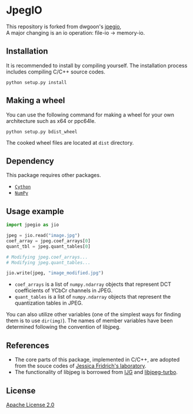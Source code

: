 # JpegIO

This repository is forked from dwgoon's [jpegio][original-repo],  
A major changing is an io operation: file-io -> memory-io.

## Installation

It is recommended to install by compiling yourself.
The installation process includes compiling C/C++ source codes.

```
python setup.py install
```

## Making a wheel

You can use the following command for making a wheel for your own architecture such as x64 or ppc64le.

```
python setup.py bdist_wheel
```

The cooked wheel files are located at `dist` directory.


## Dependency
This package requires other packages.

- [`Cython`](https://cython.org/)
- [`NumPy`](http://www.numpy.org/)


## Usage example

```python
import jpegio as jio

jpeg = jio.read("image.jpg")
coef_array = jpeg.coef_arrays[0]  
quant_tbl = jpeg.quant_tables[0]

# Modifying jpeg.coef_arrays...
# Modifying jpeg.quant_tables...

jio.write(jpeg, "image_modified.jpg")
```

- `coef_arrays` is a list of `numpy.ndarray` objects that represent DCT coefficients of YCbCr channels in JPEG.
- `quant_tables` is a list of `numpy.ndarray` objects that represent the quantization tables in JPEG.

You can also utilize other variables (one of the simplest ways for finding them is to use `dir(img)`).
The names of member variables have been determined following the convention of libjpeg.

## References
- The core parts of this package, implemented in C/C++, are adopted from the souce codes of [Jessica Fridrich's laboratory](http://dde.binghamton.edu).
- The functionality of libjpeg is borrowed from [IJG](https://www.ijg.org/) and [libjpeg-turbo](https://github.com/libjpeg-turbo/libjpeg-turbo).

## License
[Apache License 2.0](/LICENSE)

  [original-repo]: https://github.com/dwgoon/jpegio
